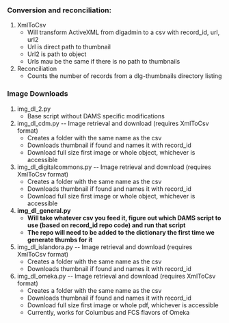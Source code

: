 ### Conversion and reconciliation:

1. XmlToCsv
   * Will transform ActiveXML from dlgadmin to a csv with record_id, url, url2
   * Url is direct path to thumbnail
   * Url2 is path to object
   * Urls mau be the same if there is no path to thumbnails
2. Reconciliation
   * Counts the number of records from a dlg-thumbnails directory listing

### Image Downloads
1. img_dl_2.py
   * Base script without DAMS specific modifications
2. img_dl_cdm.py -- Image retrieval and download (requires XmlToCsv format)
   * Creates a folder with the same name as the csv
   * Downloads thumbnail if found and names it with record_id
   * Download full size first image or whole object, whichever is accessible
3. img_dl_digitalcommons.py -- Image retrieval and download (requires XmlToCsv format)
   * Creates a folder with the same name as the csv
   * Downloads thumbnail if found and names it with record_id
   * Download full size first image or whole object, whichever is accessible
4. __img_dl_general.py__
   * __Will take whatever csv you feed it, figure out which DAMS script to use (based on record_id repo code) and run that script__
   * __The repo will need to be added to the dictionary the first time we generate thumbs for it__
5. img_dl_islandora.py -- Image retrieval and download (requires XmlToCsv format)
   * Creates a folder with the same name as the csv
   * Downloads thumbnail if found and names it with record_id
6. img_dl_omeka.py -- Image retrieval and download (requires XmlToCsv format)
   * Creates a folder with the same name as the csv
   * Downloads thumbnail if found and names it with record_id
   * Download full size first image or whole pdf, whichever is accessible
   * Currently, works for Columbus and FCS flavors of Omeka

   
